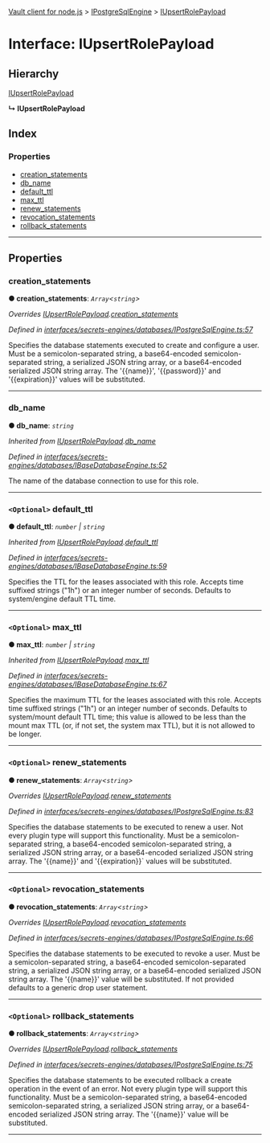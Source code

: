 [Vault client for node.js](../README.md) > [IPostgreSqlEngine](../modules/ipostgresqlengine.md) > [IUpsertRolePayload](../interfaces/ipostgresqlengine.iupsertrolepayload.md)

# Interface: IUpsertRolePayload

## Hierarchy

 [IUpsertRolePayload](ibasedatabaseengine.iupsertrolepayload.md)

**↳ IUpsertRolePayload**

## Index

### Properties

* [creation_statements](ipostgresqlengine.iupsertrolepayload.md#creation_statements)
* [db_name](ipostgresqlengine.iupsertrolepayload.md#db_name)
* [default_ttl](ipostgresqlengine.iupsertrolepayload.md#default_ttl)
* [max_ttl](ipostgresqlengine.iupsertrolepayload.md#max_ttl)
* [renew_statements](ipostgresqlengine.iupsertrolepayload.md#renew_statements)
* [revocation_statements](ipostgresqlengine.iupsertrolepayload.md#revocation_statements)
* [rollback_statements](ipostgresqlengine.iupsertrolepayload.md#rollback_statements)

---

## Properties

<a id="creation_statements"></a>

###  creation_statements

**● creation_statements**: *`Array`<`string`>*

*Overrides [IUpsertRolePayload](ibasedatabaseengine.iupsertrolepayload.md).[creation_statements](ibasedatabaseengine.iupsertrolepayload.md#creation_statements)*

*Defined in [interfaces/secrets-engines/databases/IPostgreSqlEngine.ts:57](https://github.com/theogravity/vault-client/blob/e1877fc/src/interfaces/secrets-engines/databases/IPostgreSqlEngine.ts#L57)*

Specifies the database statements executed to create and configure a user. Must be a semicolon-separated string, a base64-encoded semicolon-separated string, a serialized JSON string array, or a base64-encoded serialized JSON string array. The '{{name}}', '{{password}}' and '{{expiration}}' values will be substituted.

___
<a id="db_name"></a>

###  db_name

**● db_name**: *`string`*

*Inherited from [IUpsertRolePayload](ibasedatabaseengine.iupsertrolepayload.md).[db_name](ibasedatabaseengine.iupsertrolepayload.md#db_name)*

*Defined in [interfaces/secrets-engines/databases/IBaseDatabaseEngine.ts:52](https://github.com/theogravity/vault-client/blob/e1877fc/src/interfaces/secrets-engines/databases/IBaseDatabaseEngine.ts#L52)*

The name of the database connection to use for this role.

___
<a id="default_ttl"></a>

### `<Optional>` default_ttl

**● default_ttl**: *`number` \| `string`*

*Inherited from [IUpsertRolePayload](ibasedatabaseengine.iupsertrolepayload.md).[default_ttl](ibasedatabaseengine.iupsertrolepayload.md#default_ttl)*

*Defined in [interfaces/secrets-engines/databases/IBaseDatabaseEngine.ts:59](https://github.com/theogravity/vault-client/blob/e1877fc/src/interfaces/secrets-engines/databases/IBaseDatabaseEngine.ts#L59)*

Specifies the TTL for the leases associated with this role. Accepts time suffixed strings ("1h") or an integer number of seconds. Defaults to system/engine default TTL time.

___
<a id="max_ttl"></a>

### `<Optional>` max_ttl

**● max_ttl**: *`number` \| `string`*

*Inherited from [IUpsertRolePayload](ibasedatabaseengine.iupsertrolepayload.md).[max_ttl](ibasedatabaseengine.iupsertrolepayload.md#max_ttl)*

*Defined in [interfaces/secrets-engines/databases/IBaseDatabaseEngine.ts:67](https://github.com/theogravity/vault-client/blob/e1877fc/src/interfaces/secrets-engines/databases/IBaseDatabaseEngine.ts#L67)*

Specifies the maximum TTL for the leases associated with this role. Accepts time suffixed strings ("1h") or an integer number of seconds. Defaults to system/mount default TTL time; this value is allowed to be less than the mount max TTL (or, if not set, the system max TTL), but it is not allowed to be longer.

___
<a id="renew_statements"></a>

### `<Optional>` renew_statements

**● renew_statements**: *`Array`<`string`>*

*Overrides [IUpsertRolePayload](ibasedatabaseengine.iupsertrolepayload.md).[renew_statements](ibasedatabaseengine.iupsertrolepayload.md#renew_statements)*

*Defined in [interfaces/secrets-engines/databases/IPostgreSqlEngine.ts:83](https://github.com/theogravity/vault-client/blob/e1877fc/src/interfaces/secrets-engines/databases/IPostgreSqlEngine.ts#L83)*

Specifies the database statements to be executed to renew a user. Not every plugin type will support this functionality. Must be a semicolon-separated string, a base64-encoded semicolon-separated string, a serialized JSON string array, or a base64-encoded serialized JSON string array. The '{{name}}' and '{{expiration}}\` values will be substituted.

___
<a id="revocation_statements"></a>

### `<Optional>` revocation_statements

**● revocation_statements**: *`Array`<`string`>*

*Overrides [IUpsertRolePayload](ibasedatabaseengine.iupsertrolepayload.md).[revocation_statements](ibasedatabaseengine.iupsertrolepayload.md#revocation_statements)*

*Defined in [interfaces/secrets-engines/databases/IPostgreSqlEngine.ts:66](https://github.com/theogravity/vault-client/blob/e1877fc/src/interfaces/secrets-engines/databases/IPostgreSqlEngine.ts#L66)*

Specifies the database statements to be executed to revoke a user. Must be a semicolon-separated string, a base64-encoded semicolon-separated string, a serialized JSON string array, or a base64-encoded serialized JSON string array. The '{{name}}' value will be substituted. If not provided defaults to a generic drop user statement.

___
<a id="rollback_statements"></a>

### `<Optional>` rollback_statements

**● rollback_statements**: *`Array`<`string`>*

*Overrides [IUpsertRolePayload](ibasedatabaseengine.iupsertrolepayload.md).[rollback_statements](ibasedatabaseengine.iupsertrolepayload.md#rollback_statements)*

*Defined in [interfaces/secrets-engines/databases/IPostgreSqlEngine.ts:75](https://github.com/theogravity/vault-client/blob/e1877fc/src/interfaces/secrets-engines/databases/IPostgreSqlEngine.ts#L75)*

Specifies the database statements to be executed rollback a create operation in the event of an error. Not every plugin type will support this functionality. Must be a semicolon-separated string, a base64-encoded semicolon-separated string, a serialized JSON string array, or a base64-encoded serialized JSON string array. The '{{name}}' value will be substituted.

___

